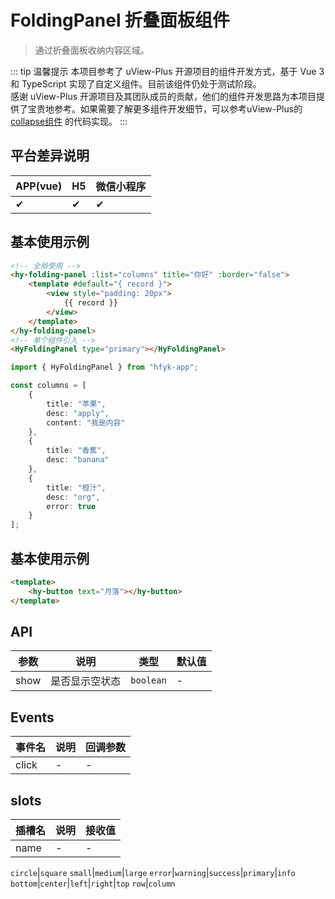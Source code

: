 # FoldingPanel 折叠面板组件
> 通过折叠面板收纳内容区域。

::: tip 温馨提示
本项目参考了 uView-Plus 开源项目的组件开发方式，基于 Vue 3 和 TypeScript 实现了自定义组件。目前该组件仍处于测试阶段。<br>
感谢 uView-Plus 开源项目及其团队成员的贡献，他们的组件开发思路为本项目提供了宝贵地参考。如果需要了解更多组件开发细节，可以参考uView-Plus的 [collapse组件](https://uiadmin.net/uview-plus/components/collapse.html) 的代码实现。
:::

## 平台差异说明

| APP(vue) | H5 | 微信小程序 |
|-----|----|-------|
| ✔   | ✔  | ✔     |

## 基本使用示例

```html
<!-- 全局使用 -->
<hy-folding-panel :list="columns" title="你好" :border="false">
    <template #default="{ record }">
        <view style="padding: 20px">
            {{ record }}
        </view>
    </template>
</hy-folding-panel>
<!-- 单个组件引入 -->
<HyFoldingPanel type="primary"></HyFoldingPanel>
```
```ts
import { HyFoldingPanel } from "hfyk-app";

const columns = [
    {
        title: "苹果",
        desc: "apply",
        content: "我是内容"
    },
    {
        title: "香蕉",
        desc: "banana"
    },
    {
        title: "橙汁",
        desc: "org",
        error: true
    }
];
```

## 基本使用示例

```html
<template>
    <hy-button text="月落"></hy-button>
</template>
```

## API

| 参数        | 说明           | 类型             | 默认值 |
| ----------- | -------------- | ---------------- |-----|
| show        | 是否显示空状态 | `boolean`          | -   |

## Events

| 事件名   | 说明 | 回调参数 |
|-------|----|------|
| click | -  | -    |

## slots

| 插槽名  | 说明 | 接收值 |
|------|----|----|
| name | -  | -  |

`circle`\|`square`
`small`\|`medium`\|`large`
`error`\|`warning`\|`success`\|`primary`\|`info`
`bottom`\|`center`\|`left`\|`right`\|`top`
`row`\|`column`